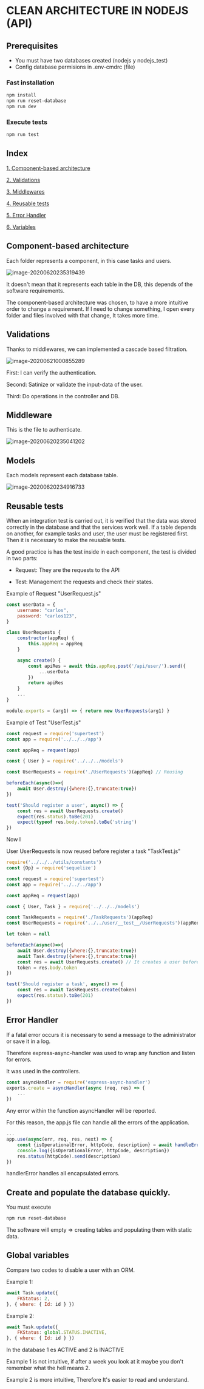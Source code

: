 # CLEAN ARCHITECTURE IN NODEJS (API)

## Prerequisites

* You must have two databases created (nodejs y nodejs_test)
* Config database permisions in .env-cmdrc (file)

### Fast installation

```bash
npm install
npm run reset-database
npm run dev
```

### Execute tests

```bash
npm run test
```

## Index

[1. Component-based architecture](#headers)

[2. Validations](#validations)

[3. Middlewares](#middlewares)

[4. Reusable tests](#tests)

[5. Error Handler](#error-handler)

[6. Variables](#variables)



<a name="architecture-base-components"/>

## Component-based architecture

Each folder represents a component, in this case tasks and users.

![image-20200620235319439](.README.assets/image-20200620235319439.png)

It doesn't mean that it represents each table in the DB, this depends of the software requirements.

The component-based architecture was chosen, to have a more intuitive order to change a requirement. If I need to change something, I open every folder and files involved with that change, It takes more time.

<a name="validations"/>

## Validations


Thanks to middlewares, we can implemented a cascade based filtration.

![image-20200621000855289](.README.assets/image-20200621000855289.png)

First: I can verify the authentication.

Second: Satinize or validate the input-data of the user.

Third: Do operations in the controller and DB.


<a name="middlewares"/>

## Middleware

This is the file to authenticate.

![image-20200620235041202](.README.assets/image-20200620235041202.png)

## Models

Each models represent each database table.

![image-20200620234916733](.README.assets/image-20200620234916733.png)


<a name="tests"/>

## Reusable tests

When an integration test is carried out, it is verified that the data was stored correctly in the database and that the services work well. If a table depends on another, for example tasks and user, the user must be registered first. Then it is necessary to make the reusable tests.

A good practice is has the test inside in each component, the test is divided in two parts:

* Request: They are the requests to the API

* Test: Management the requests and check their states.

  

Example of Request "UserRequest.js"

```js
const userData = {
    username: "carlos",
    password: "carlos123",
}

class UserRequests {
    constructor(appReq) {
        this.appReq = appReq
    }

    async create() {
        const apiRes = await this.appReq.post('/api/user/').send({
            ...userData
        })
        return apiRes
    }
	...
}

module.exports = (arg1) => { return new UserRequests(arg1) }
```

Example of Test "UserTest.js"

```js
const request = require('supertest')
const app = require('../../../app')

const appReq = request(app)

const { User } = require('../../../models')

const UserRequests = require('./UserRequests')(appReq) // Reusing

beforeEach(async()=>{
    await User.destroy({where:{},truncate:true})
})

test('Should register a user', async() => {
    const res = await UserRequests.create() 
    expect(res.status).toBe(201)
    expect(typeof res.body.token).toBe('string')
})
```

Now I 

User UserRequests is now reused before register a task "TaskTest.js"

```js
require('../../../utils/constants')
const {Op} = require('sequelize')

const request = require('supertest')
const app = require('../../../app')

const appReq = request(app)

const { User, Task } = require('../../../models')

const TaskRequests = require('./TaskRequests')(appReq)
const UserRequests = require('../../user/__test__/UserRequests')(appReq) // Reusing

let token = null

beforeEach(async()=>{
    await User.destroy({where:{},truncate:true})
    await Task.destroy({where:{},truncate:true})
    const res = await UserRequests.create() // It creates a user before each test
    token = res.body.token
})

test('Should register a task', async() => {
    const res = await TaskRequests.create(token)
    expect(res.status).toBe(201)
})
```



<a name="error-handler"/>

## Error Handler

If a fatal error occurs it is necessary to send a message to the administrator or save it in a log.

Therefore express-async-handler was used to wrap any function and listen for errors.


It was used in the controllers.

```js
const asyncHandler = require('express-async-handler')
exports.create = asyncHandler(async (req, res) => {
    ... 
})
```

Any error within the function asyncHandler will be reported.

For this reason, the app.js file can handle all the errors of the application.

```js
...
app.use(async(err, req, res, next) => {
    const {isOperationalError, httpCode, description} = await handleError(err);
    console.log({isOperationalError, httpCode, description})
    res.status(httpCode).send(description)
})
```

handlerError handles all encapsulated errors.



## Create and populate the database quickly.

You must execute

```bash
npm run reset-database
```

The software will empty => creating tables and populating them with static data.



<a name="variables"/>

## Global variables

Compare two codes to disable a user with an ORM.

Example 1:

```js
await Task.update({
    FKStatus: 2,
}, { where: { Id: id } })
```

Example 2:

```js
await Task.update({
    FKStatus: global.STATUS.INACTIVE,
}, { where: { Id: id } })
```

In the database 1 es ACTIVE and 2 is INACTIVE

Example 1 is not intuitive, if after a week you look at it maybe you don't remember what the hell means 2.

Example 2 is more intuitive, Therefore It's easier to read and understand.

